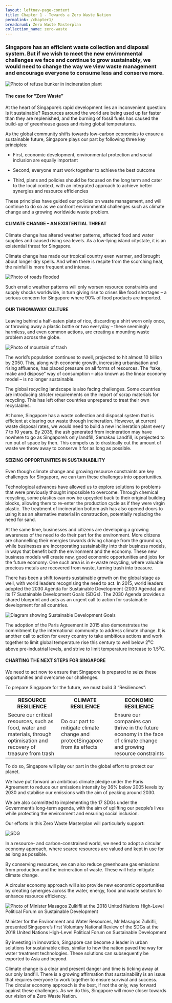 ```yaml
---
layout: leftnav-page-content
title: Chapter 1 - Towards a Zero Waste Nation
permalink: /chapter1/
breadcrumb: Zero Waste Masterplan 
collection_name: zero-waste
---
```


### Singapore has an efficient waste collection and disposal system. But if we wish to meet the new environmental challenges we face and continue to grow sustainably, we would need to change the way we view waste management and encourage everyone to consume less and conserve more.

![Photo of refuse bunker in incineration plant](/images/ch1_refuse_bunker.jpg)

#### The case for “Zero Waste”


At the heart of Singapore’s rapid development
lies an inconvenient question: Is it
sustainable? Resources around the world
are being used up far faster than they are
replenished, and the burning of fossil fuels
has caused the build-up of greenhouse gases
and rising global temperatures.

As the global community shifts towards low-carbon
economies to ensure a sustainable
future, Singapore plays our part by following
three key principles:

* First, economic development, environmental protection and social inclusion are equally important

* Second, everyone must work together to achieve the best outcome

* Third, plans and policies should be focused on the long term and cater to the local context, with an integrated approach to achieve better synergies and resource efficiencies




These principles have guided our policies on
waste management, and will continue to do
so as we confront environmental challenges
such as climate change and a growing
worldwide waste problem.


#### CLIMATE CHANGE – AN EXISTENTIAL THREAT

Climate change has altered weather patterns,
affected food and water supplies and caused
rising sea levels. As a low-lying island citystate,
it is an existential threat for Singapore.

Climate change has made our tropical
country even warmer, and brought about
longer dry spells. And when there is respite
from the scorching heat, the rainfall is more
frequent and intense.

![Photo of roads flooded](/images/ch1_flood.jpg)

Such erratic weather patterns will only
worsen resource constraints and supply
shocks worldwide, in turn giving rise to crises
like food shortages – a serious concern for
Singapore where 90% of food products are
imported.



#### OUR THROWAWAY CULTURE

Leaving behind a half-eaten plate of rice,
discarding a shirt worn only once, or throwing
away a plastic bottle or two everyday – these
seemingly harmless, and even common
actions, are creating a mounting waste
problem across the globe.

![Photo of mountain of trash](/images/ch1_mountain_of_trash.jpg)


The world’s population continues to swell,
projected to hit almost 10 billion by 2050.
This, along with economic growth, increasing
urbanisation and rising affluence, has placed
pressure on all forms of resources. The “take,
make and dispose” way of consumption –
also known as the linear economy model –
is no longer sustainable.

The global recycling landscape is also facing
challenges. Some countries are introducing
stricter requirements on the import of scrap
materials for recycling. This has left other
countries unprepared to treat their own
recyclables.

At home, Singapore has a waste collection
and disposal system that is efficient at
clearing our waste through incineration.
However, at current waste disposal rates,
we would need to build a new incineration
plant every 7 to 10 years. By 2035, the
ash generated from incineration may have
nowhere to go as Singapore’s only landfill,
Semakau Landfill, is projected to run out of
space by then. This compels us to drastically
cut the amount of waste we throw away to
conserve it for as long as possible.

#### SEIZING OPPORTUNITIES IN SUSTAINABILITY

Even though climate change and growing
resource constraints are key challenges for
Singapore, we can turn these challenges into
opportunities.

Technological advances have allowed us
to explore solutions to problems that were
previously thought impossible to overcome.
Through chemical recycling, some plastics
can now be upcycled back to their original
building blocks, allowing them to re-enter
the production cycle as if they were virgin
plastic. The treatment of incineration bottom
ash has also opened doors to using it as
an alternative material in construction,
potentially replacing the need for sand.

At the same time, businesses and citizens are developing a growing awareness of the need to do their part for the environment. More citizens are channelling their energies towards driving change from the ground up, while businesses are incorporating sustainability into their business models, in ways that benefit both the environment and the economy. These new business models will create new, good economic opportunities and jobs for the future economy. One such area is in e-waste recycling, where valuable precious metals are recovered from waste, turning trash into treasure.

There has been a shift towards sustainable growth on the global stage as well, with world leaders recognising the need to act. In 2015, world leaders adopted the 2030 Agenda for Sustainable Development (2030 Agenda) and its 17 Sustainable Development Goals (SDGs). The 2030 Agenda provides a shared blueprint and acts as an urgent call to action for sustainable development for all countries.


![Diagram showing Sustainable Development Goals](/images/ch1_Sustainable_Development_Goals.png)

The adoption of the Paris Agreement in 2015 also demonstrates the commitment by the international community to address climate change. It is another call to action for every country to take ambitious actions and work together to limit global temperature rise this century to well below 2<sup>o</sup>C above pre-industrial levels, and strive to limit temperature increase to 1.5<sup>o</sup>C.

#### CHARTING THE NEXT STEPS FOR SINGAPORE

We need to act now to ensure that Singapore is prepared to seize these opportunities and overcome our challenges.

To prepare Singapore for the future, we must build 3 “Resiliences”:

<table>
  <tr>
    <th width=33%>RESOURCE RESILIENCE</th>
    <th width=33%>CLIMATE RESILIENCE</th>
    <th>ECONOMIC RESILIENCE</th>
  </tr>
  <tr>
    <td>Secure our critical resources, such as food, water and materials, through optimisation and recovery of treasure from trash</td>
    <td>Do our part to mitigate climate change and protectSingapore from its effects</td>
    <td>Ensure our companies can thrive in the future economy in the face of climate change and growing resource constraints</td>
  </tr>
</table>


To do so, Singapore will play our part in the
global effort to protect our planet.

We have put forward an ambitious climate
pledge under the Paris Agreement to reduce
our emissions intensity by 36% below 2005
levels by 2030 and stabilise our emissions
with the aim of peaking around 2030.

We are also committed to implementing the
17 SDGs under the Government’s long-term
agenda, with the aim of uplifting our people’s
lives while protecting the environment and
ensuring social inclusion.

Our efforts in this Zero Waste Masterplan
will particularly support:

![SDG](/images/ch1_sdg121314.png)

In a resource- and carbon-constrained
world, we need to adopt a circular economy
approach, where scarce resources are valued
and kept in use for as long as possible.

By conserving resources, we can also
reduce greenhouse gas emissions from
production and the incineration of waste.
These will help mitigate climate change.

A circular economy approach will also
provide new economic opportunities
by creating synergies across the water,
energy, food and waste sectors to enhance
resource efficiency.

![Photo of Minister Masagos Zulkifli at the 2018 United Nations High-Level Political Forum on Sustainable Development](/images/ch1_national_statement.jpg)
<caption>Minister for the Environment and Water Resources, Mr Masagos Zulkifli, presented Singapore’s first Voluntary
National Review of the SDGs at the 2018 United Nations High-Level Political Forum on Sustainable Development</caption>

By investing in innovation, Singapore
can become a leader in urban solutions
for sustainable cities, similar to how the
nation paved the way for water treatment
technologies. These solutions can
subsequently be exported to Asia and
beyond.

Climate change is a clear and present
danger and time is ticking away at our
only landfill. There is a growing affirmation
that sustainability is an issue that requires
everyone to work together to ensure
survival and success. The circular economy
approach is the best, if not the only, way
forward against these challenges. As we do
this, Singapore will move closer towards our
vision of a Zero Waste Nation.
